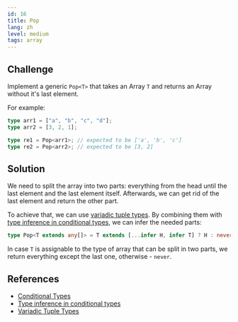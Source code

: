 ```yaml
---
id: 16
title: Pop
lang: zh
level: medium
tags: array
---
```


## Challenge

Implement a generic `Pop<T>` that takes an Array `T` and returns an Array without it's last element.

For example:

```ts
type arr1 = ["a", "b", "c", "d"];
type arr2 = [3, 2, 1];

type re1 = Pop<arr1>; // expected to be ['a', 'b', 'c']
type re2 = Pop<arr2>; // expected to be [3, 2]
```

## Solution

We need to split the array into two parts: everything from the head until the last element and the last element itself.
Afterwards, we can get rid of the last element and return the other part.

To achieve that, we can use [variadic tuple types](https://www.typescriptlang.org/docs/handbook/release-notes/typescript-4-0.html#variadic-tuple-types).
By combining them with [type inference in conditional types](https://www.typescriptlang.org/docs/handbook/2/conditional-types.html#inferring-within-conditional-types), we can infer the needed parts:

```ts
type Pop<T extends any[]> = T extends [...infer H, infer T] ? H : never;
```

In case `T` is assignable to the type of array that can be split in two parts, we return everything except the last one, otherwise - `never`.

## References

- [Conditional Types](https://www.typescriptlang.org/docs/handbook/2/conditional-types.html)
- [Type inference in conditional types](https://www.typescriptlang.org/docs/handbook/2/conditional-types.html#inferring-within-conditional-types)
- [Variadic Tuple Types](https://www.typescriptlang.org/docs/handbook/release-notes/typescript-4-0.html#variadic-tuple-types)
